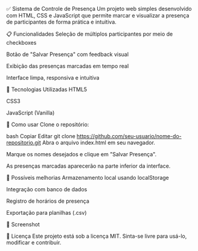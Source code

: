 ✅ Sistema de Controle de Presença
Um projeto web simples desenvolvido com HTML, CSS e JavaScript que permite marcar e visualizar a presença de participantes de forma prática e intuitiva.


📋 Funcionalidades
Seleção de múltiplos participantes por meio de checkboxes

Botão de "Salvar Presença" com feedback visual

Exibição das presenças marcadas em tempo real

Interface limpa, responsiva e intuitiva

🚀 Tecnologias Utilizadas
HTML5

CSS3

JavaScript (Vanilla)

🧠 Como usar
Clone o repositório:

bash
Copiar
Editar
git clone https://github.com/seu-usuario/nome-do-repositorio.git
Abra o arquivo index.html em seu navegador.

Marque os nomes desejados e clique em "Salvar Presença".

As presenças marcadas aparecerão na parte inferior da interface.

🎯 Possíveis melhorias
Armazenamento local usando localStorage

Integração com banco de dados

Registro de horários de presença

Exportação para planilhas (.csv)

📸 Screenshot

📄 Licença
Este projeto está sob a licença MIT. Sinta-se livre para usá-lo, modificar e contribuir.
